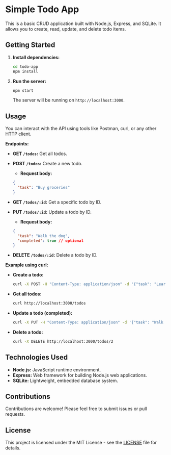 # Simple Todo App

This is a basic CRUD application built with Node.js, Express, and SQLite. It allows you to create, read, update, and delete todo items.

## Getting Started

1. **Install dependencies:**

   ```bash
   cd todo-app
   npm install
   ```

2. **Run the server:**

   ```bash
   npm start
   ```

   The server will be running on `http://localhost:3000`.

## Usage

You can interact with the API using tools like Postman, curl, or any other HTTP client.

**Endpoints:**

* **GET `/todos`:** Get all todos.
* **POST `/todos`:** Create a new todo.
  * **Request body:**

  ```json
  {
    "task": "Buy groceries"
  }
  ```

* **GET `/todos/:id`:** Get a specific todo by ID.
* **PUT `/todos/:id`:** Update a todo by ID.
  * **Request body:**

  ```json
  {
    "task": "Walk the dog",
    "completed": true // optional
  }
  ```

* **DELETE `/todos/:id`:** Delete a todo by ID.

**Example using curl:**

* **Create a todo:**

   ```bash
   curl -X POST -H "Content-Type: application/json" -d '{"task": "Learn Node.js"}' http://localhost:3000/todos
   ```

* **Get all todos:**

   ```bash
   curl http://localhost:3000/todos
   ```

* **Update a todo (completed):**

   ```bash
   curl -X PUT -H "Content-Type: application/json" -d '{"task": "Walk the dog", "completed": true}' http://localhost:3000/todos/1
   ```

* **Delete a todo:**

   ```bash
   curl -X DELETE http://localhost:3000/todos/2
   ```

## Technologies Used

* **Node.js:** JavaScript runtime environment.
* **Express:** Web framework for building Node.js web applications.
* **SQLite:** Lightweight, embedded database system.

## Contributions

Contributions are welcome! Please feel free to submit issues or pull requests.

## License

This project is licensed under the MIT License - see the [LICENSE](LICENSE) file for details.
